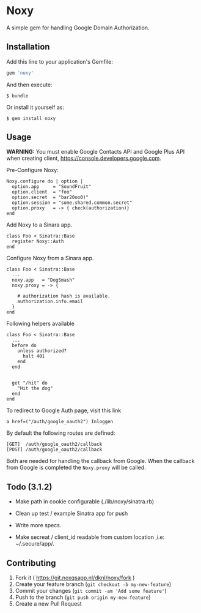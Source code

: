 # Noxy

A simple gem for handling Google Domain Authorization.

## Installation

Add this line to your application's Gemfile:

```ruby
gem 'noxy'
```

And then execute:

    $ bundle

Or install it yourself as:

    $ gem install noxy

## Usage

**WARNING:** You must enable Google Contacts API and Google Plus API when creating client, https://console.developers.google.com.


Pre-Configure Noxy:

    Noxy.configure do | option |
      option.app     = "SoundFruit"
      option.client  = "foo"
      option.secret  = "bar20oo0)"
      option.session = "some.shared.common.secret"
      option.proxy   = -> { check(authorization)}
    end

Add Noxy to a Sinara app.

    class Foo < Sinatra::Base
      register Noxy::Auth
    end

Configure Noxy from a Sinara app.

    class Foo < Sinatra::Base
      ...
      noxy.app   = "DogSmash"
      noxy.proxy = -> {

        # authorization hash is available.
        authorization.info.email
      }
    end

Following helpers available

    class Foo < Sinatra::Base
      ...
      before do
        unless authorized?
          halt 401
        end
      end


      get "/hit" do
        "Hit the dog"
      end
    end


To redirect to Google Auth page, visit this link

    a href=("/auth/google_oauth2") Inloggen


By default the following routes are defined:

    [GET]  /auth/google_oauth2/callback
    [POST] /auth/google_oauth2/callback

Both are needed for handling the callback from Google.
When the callback from Google is completed the `Noxy.proxy` will be called.



## Todo (3.1.2)

  * Make path in cookie configurable (./lib/noxy/sinatra.rb)
  * Clean up test / example Sinatra app for push
  * Write more specs.

  * Make secreat / client_id readable from custom location
    ,i.e: ~/.secure/app/.

## Contributing

1. Fork it ( https://git.noxqsapp.nl/dknl/noxy/fork )
2. Create your feature branch (`git checkout -b my-new-feature`)
3. Commit your changes (`git commit -am 'Add some feature'`)
4. Push to the branch (`git push origin my-new-feature`)
5. Create a new Pull Request
